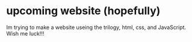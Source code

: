 # upcoming website (hopefully)
Im trying to make a website useing the trilogy, html, css, and JavaScript.
Wish me luck!!!
